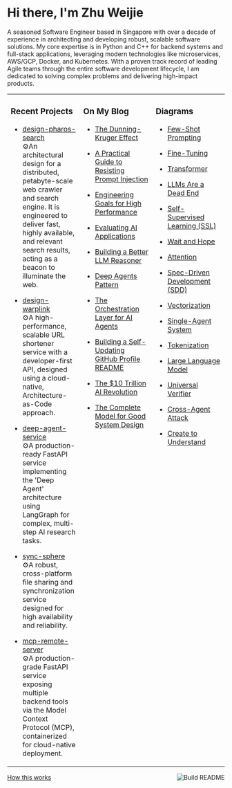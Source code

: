 # Hi there, I'm Zhu Weijie

A seasoned Software Engineer based in Singapore with over a decade of experience in architecting and developing robust, scalable software solutions. My core expertise is in Python and C++ for backend systems and full-stack applications, leveraging modern technologies like microservices, AWS/GCP, Docker, and Kubernetes. With a proven track record of leading Agile teams through the entire software development lifecycle, I am dedicated to solving complex problems and delivering high-impact products.

<table>
<tr>
<td valign="top" width="33%">

### Recent Projects
<!-- recent_projects starts -->
* [design-pharos-search](https://github.com/zhu-weijie/design-pharos-search)<br/>⚙️An architectural design for a distributed, petabyte-scale web crawler and search engine. It is engineered to deliver fast, highly available, and relevant search results, acting as a beacon to illuminate the web.

* [design-warplink](https://github.com/zhu-weijie/design-warplink)<br/>⚙️A high-performance, scalable URL shortener service with a developer-first API, designed using a cloud-native, Architecture-as-Code approach.

* [deep-agent-service](https://github.com/zhu-weijie/deep-agent-service)<br/>⚙️A production-ready FastAPI service implementing the 'Deep Agent' architecture using LangGraph for complex, multi-step AI research tasks.

* [sync-sphere](https://github.com/zhu-weijie/sync-sphere)<br/>⚙️A robust, cross-platform file sharing and synchronization service designed for high availability and reliability.

* [mcp-remote-server](https://github.com/zhu-weijie/mcp-remote-server)<br/>⚙️A production-grade FastAPI service exposing multiple backend tools via the Model Context Protocol (MCP), containerized for cloud-native deployment.
<!-- recent_projects ends -->

</td>
<td valign="top" width="33%">

### On My Blog
<!-- blog starts -->
* [The Dunning-Kruger Effect](https://zhu-weijie.github.io/posts/2025-09-27-dunning-kruger-effect/)

* [A Practical Guide to Resisting Prompt Injection](https://zhu-weijie.github.io/posts/2025-09-24-resisting-prompt-injection/)

* [Engineering Goals for High Performance](https://zhu-weijie.github.io/posts/2025-09-17-high-performance/)

* [Evaluating AI Applications](https://zhu-weijie.github.io/posts/2025-09-12-evaluating-ai-applications/)

* [Building a Better LLM Reasoner](https://zhu-weijie.github.io/posts/2025-09-10-llm-reasoner/)

* [Deep Agents Pattern](https://zhu-weijie.github.io/posts/2025-09-10-deep-agents/)

* [The Orchestration Layer for AI Agents](https://zhu-weijie.github.io/posts/2025-09-01-the-orchestration-layer-for-ai-agents/)

* [Building a Self-Updating GitHub Profile README](https://zhu-weijie.github.io/posts/2025-08-31-building-a-self-updating-github-profile-readme/)

* [The $10 Trillion AI Revolution](https://zhu-weijie.github.io/posts/2025-08-31-the-ten-trillion-dollars-ai-revolution/)

* [The Complete Model for Good System Design](https://zhu-weijie.github.io/posts/2025-08-31-the-complete-model-for-good-system-design/)
<!-- blog ends -->

</td>
<td valign="top" width="33%">

### Diagrams
<!-- diagrams starts -->
* [Few-Shot Prompting](https://zhu-weijie.github.io/posts/2025-10-05-few-shot-prompting/)

* [Fine-Tuning](https://zhu-weijie.github.io/posts/2025-10-04-fine-tuning/)

* [Transformer](https://zhu-weijie.github.io/posts/2025-10-03-transformer/)

* [LLMs Are a Dead End](https://zhu-weijie.github.io/posts/2025-10-02-llms-are-a-dead-end/)

* [Self-Supervised Learning (SSL)](https://zhu-weijie.github.io/posts/2025-10-02-ssl/)

* [Wait and Hope](https://zhu-weijie.github.io/posts/2025-10-02-wait-and-hope/)

* [Attention](https://zhu-weijie.github.io/posts/2025-10-01-attention/)

* [Spec-Driven Development (SDD)](https://zhu-weijie.github.io/posts/2025-09-30-sdd/)

* [Vectorization](https://zhu-weijie.github.io/posts/2025-09-27-vectorization/)

* [Single-Agent System](https://zhu-weijie.github.io/posts/2025-09-26-single-agent-system/)

* [Tokenization](https://zhu-weijie.github.io/posts/2025-09-26-tokenization/)

* [Large Language Model](https://zhu-weijie.github.io/posts/2025-09-26-llm/)

* [Universal Verifier](https://zhu-weijie.github.io/posts/2025-09-25-universal-verifier/)

* [Cross-Agent Attack](https://zhu-weijie.github.io/posts/2025-09-25-cross-agent-attack/)

* [Create to Understand](https://zhu-weijie.github.io/posts/2025-09-25-create-to-understand/)
<!-- diagrams ends -->

</td>
</tr>
</table>

<a href="https://github.com/zhu-weijie/zhu-weijie/actions"><img src="https://github.com/zhu-weijie/zhu-weijie/workflows/Build%20README/badge.svg" align="right" alt="Build README"></a><a href="https://zhu-weijie.github.io/posts/2025-08-31-building-a-self-updating-github-profile-readme/">How this works</a>
